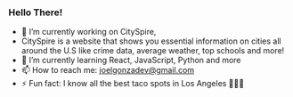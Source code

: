 ### Hello There!

- 🔭 I’m currently working on CitySpire,
- CitySpire is a website that shows you essential information on cities all around the U.S like crime data, average weather, top schools and more!
- 🌱 I’m currently learning React, JavaScript, Python and more
- 📫 How to reach me: joelgonzadev@gmail.com
- ⚡ Fun fact: I know all the best taco spots in Los Angeles 🌮🌮🌮

<!--
**JoelGonzalez02/JoelGonzalez02** is a ✨ _special_ ✨ repository because its `README.md` (this file) appears on your GitHub profile.

Here are some ideas to get you started:

- 🔭 I’m currently working on ...
- 🌱 I’m currently learning ...
- 👯 I’m looking to collaborate on ...
- 🤔 I’m looking for help with ...
- 💬 Ask me about ...
- 📫 How to reach me: ...
- 😄 Pronouns: ...
- ⚡ Fun fact: ...
-->
